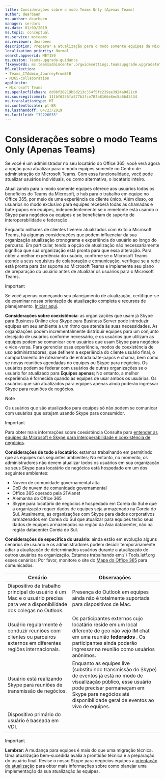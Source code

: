 ```yaml
---
title: Considerações sobre o modo Teams Only (Apenas Teams)
author: dearbeen
ms.author: dearbeen
manager: serdars
ms.date: 01/09/2019
ms.topic: conceptual
ms.service: msteams
ms.reviewer: dearbeen
description: Preparar a atualização para o modo somente equipes da Microsoft
localization_priority: Normal
search.appverid: MET150
ms.custom: Teams-upgrade-guidance
f1keywords: ms.teamsadmincenter.orgwidesettings.teamsupgrade.upgradetoteams
MS.collection:
- Teams_ITAdmin_JourneyFromSfB
- M365-collaboration
appliesto:
- Microsoft Teams
ms.openlocfilehash: dd0bf20219b8d213c354f5fc239ae3924a0d21c0
ms.sourcegitcommit: 111bf6255fa877b3fce70fa8166e8ec5a6643434
ms.translationtype: MT
ms.contentlocale: pt-BR
ms.lasthandoff: 04/23/2019
ms.locfileid: "32226635"
---
```

# <a name="teams-only-mode-considerations"></a>Considerações sobre o modo Teams Only (Apenas Teams)

Se você é um administrador no seu locatário do Office 365, você verá agora a opção para atualizar para o modo equipes somente no Centro de administração do Microsoft Teams. Com essa funcionalidade, você pode atualizar usuários individuais, ou como alternativa, o locatário inteiro.  

Atualizando para o modo somente equipes oferece aos usuários todos os benefícios do Teams da Microsoft, o hub para o trabalho em equipe no Office 365, por meio de uma experiência de cliente único. Além disso, os usuários no modo exclusivo para equipes receberá todas as chamadas e bate-papos em equipes, independentemente se o remetente está usando o Skype para negócios ou equipes e se beneficiam de suporte de interoperabilidade e federação.

Enquanto milhares de clientes tiverem atualizados com êxito a Microsoft Teams, há algumas considerações que podem influenciar da sua organização atualização cronograma e experiência do usuário ao longo do percurso. Em particular, tendo a opção de atualização não necessariamente significa que sua organização está pronta para que essa alteração. Para obter a melhor experiência do usuário, confirme se o Microsoft Teams atende a seus requisitos de colaboração e comunicação, verifique se a rede está pronta para dar suporte ao Microsoft Teams e implemente seu plano de preparação do usuário antes de atualizar os usuários para o Microsoft Teams. 

> [!IMPORTANT]
> Se você apenas começando seu planejamento de atualização, certifique-se de examinar nossa orientação de atualização completa e recursos de planejamento. [Iniciar aqui](upgrade-introduction.md). 

**Considerações sobre coexistência**: as organizações que usam já Skype para Business Online e/ou Skype para Business Server pode introduzir equipes em seu ambiente a um ritmo que atenda às suas necessidades. As organizações podem incrementalmente distribuir equipes para um conjunto desejado de usuários conforme necessário, e os usuários que utilizam as equipes podem se comunicar com usuários que usam Skype para negócios e vice-versa. Para gerenciar essa experiência, modos de coexistência de uso administradores, que definem a experiência do cliente usuário final, o comportamento de roteamento de entrada bate-papos e chama, bem como se novas reuniões agendadas no equipes ou Skype para negócios. Os usuários podem se federar com usuários de outras organizações se o usuário for atualizado para **Equipes apenas**; No entanto, a melhor experiência é fornecida quando as equipes de usar ambos os usuários. Os usuários que são atualizados para equipes apenas ainda poderão ingressar Skype para reuniões de negócios. 

> [!NOTE]
> Os usuários que são atualizados para equipes só não podem se comunicar com usuários que estejam usando Skype para consumidor.

> [!IMPORTANT]
> Para obter mais informações sobre coexistência Consulte para [entender as equipes da Microsoft e Skype para interoperabilidade e coexistência de negócios](teams-and-skypeforbusiness-coexistence-and-interoperability.md). 

**Considerações de todo o locatário**: estamos trabalhando em permitindo que as equipes nos seguintes ambientes; No entanto, no momento, os administradores não devem atualizar todos os usuários em sua organização se seus Skype para locatário de negócios está hospedado em um dos seguintes ambientes:

 - Nuvem de comunidade governamental alta
 - DoD de nuvem de comunidade governamental
 - Office 365 operado pela 21Vianet
 - Alemanha do Office 365
 - Skype para locatário de negócios é hospedado em Coreia do Sul **e** que a organização requer dados de equipes seja armazenado na Coreia do Sul. Atualmente, as organizações com Skype para dados corporativos armazenados em Coreia do Sul que atualizar para equipes terão seus dados de equipes armazenados na região da Ásia datacenter, não na região datacenter Coreia do Sul.

**Considerações de específica do usuário**: ainda estão em evolução alguns cenários de usuário e os administradores podem decidir temporariamente adiar a atualização de determinados usuários durante a atualização de outros usuários na organização. Estamos trabalhando em:/ / Tools.ietf.org esses cenários; Por favor, monitore o site do [Mapa do Office 365](https://www.microsoft.com/en-us/microsoft-365/roadmap) para comunicados.

| Cenário | Observações |
|----------|-------|
|Dispositivo de trabalho principal do usuário é um Mac e o usuário precisa para ver a disponibilidade dos colegas no Outlook. | Presença do Outlook em equipes ainda não é totalmente suportada para dispositivos de Mac. |
| Usuário regularmente é conduzir reuniões com clientes ou parceiros externos em diferentes regiões internacionais. | Os participantes externos cujo locatário reside em um local diferente de geo não vejo IM chat em uma reunião **federados** . Os participantes ainda poderão ingressar na reunião como usuários anônimos. |
| Usuário está realizando Skype para reuniões de transmissão de negócios. |  Enquanto as equipes live (substituindo transmissão do Skype) de eventos já está no modo de visualização público, esse usuário pode precisar permaneçam em Skype para negócios até disponibilidade geral de eventos ao vivo de equipes.
| Dispositivo primário do usuário é baseada em VDI. | |
|||

> [!IMPORTANT]
> **Lembrar**: A mudança para equipes é mais do que uma migração técnica. Uma atualização bem-sucedida avalia a prontidão técnica e a preparação do usuário final. Revise o nosso Skype para negócios equipes a [orientação de atualização](upgrade-framework.md) para obter mais informações sobre como planejar uma implementação da sua atualização às equipes.  
